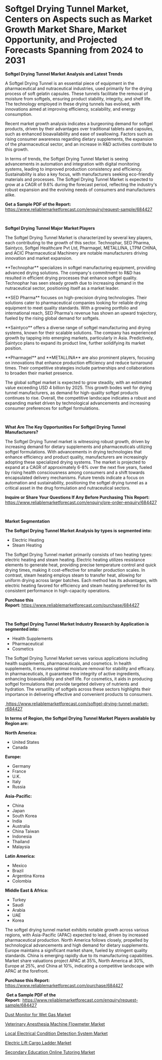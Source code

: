 <p><h1>Softgel Drying Tunnel Market, Centers on Aspects such as Market Growth Market Share, Market Opportunity, and Projected Forecasts Spanning from 2024 to 2031</h1></p><p><strong>Softgel Drying Tunnel Market Analysis and Latest Trends</strong></p>
<p><p>A Softgel Drying Tunnel is an essential piece of equipment in the pharmaceutical and nutraceutical industries, used primarily for the drying process of soft gelatin capsules. These tunnels facilitate the removal of moisture from softgels, ensuring product stability, integrity, and shelf life. The technology employed in these drying tunnels has evolved, with innovations aimed at improving efficiency, scalability, and energy consumption.</p><p>Recent market growth analysis indicates a burgeoning demand for softgel products, driven by their advantages over traditional tablets and capsules, such as enhanced bioavailability and ease of swallowing. Factors such as rising consumer awareness regarding dietary supplements, the expansion of the pharmaceutical sector, and an increase in R&D activities contribute to this growth. </p><p>In terms of trends, the Softgel Drying Tunnel Market is seeing advancements in automation and integration with digital monitoring systems, leading to improved production consistency and efficiency. Sustainability is also a key focus, with manufacturers seeking eco-friendly materials and processes. The Softgel Drying Tunnel Market is expected to grow at a CAGR of 9.6% during the forecast period, reflecting the industry's robust expansion and the evolving needs of consumers and manufacturers alike.</p></p>
<p><strong>Get a Sample PDF of the Report:&nbsp;</strong> <a href="https://www.reliablemarketforecast.com/enquiry/request-sample/684427?utm_campaign=1117&utm_medium=2&utm_source=Github&utm_content=ia&utm_term=30102024&utm_id=softgel-drying-tunnel">https://www.reliablemarketforecast.com/enquiry/request-sample/684427</a></p>
<p>&nbsp;</p>
<p><strong>Softgel Drying Tunnel Major Market Players</strong></p>
<p><p>The Softgel Drying Tunnel Market is characterized by several key players, each contributing to the growth of this sector. Technophar, SED Pharma, Saintyco, Softgel Healthcare Pvt Ltd, Pharmagel, METALLINA, LTPM CHINA, and ACIC Pharmaceutical Machinery are notable manufacturers driving innovation and market expansion.</p><p>**Technophar** specializes in softgel manufacturing equipment, providing advanced drying solutions. The company's commitment to R&D has resulted in efficient drying processes that enhance softgel quality. Technophar has seen steady growth due to increasing demand in the nutraceutical sector, positioning itself as a market leader.</p><p>**SED Pharma** focuses on high-precision drying technologies. Their solutions cater to pharmaceutical companies looking for reliable drying equipment to meet quality standards. With a growing portfolio and international reach, SED Pharma's revenue has shown an upward trajectory, fueled by the rising global demand for softgels.</p><p>**Saintyco** offers a diverse range of softgel manufacturing and drying systems, known for their scalable solutions. The company has experienced growth by tapping into emerging markets, particularly in Asia. Predictively, Saintyco plans to expand its product line, further solidifying its market position.</p><p>**Pharmagel** and **METALLINA** are also prominent players, focusing on innovations that enhance production efficiency and reduce turnaround times. Their competitive strategies include partnerships and collaborations to broaden their market presence.</p><p>The global softgel market is expected to grow steadily, with an estimated value exceeding USD 4 billion by 2025. This growth bodes well for drying tunnel manufacturers, as demand for high-quality softgel products continues to rise. Overall, the competitive landscape indicates a robust and expanding market driven by technological advancements and increasing consumer preferences for softgel formulations.</p></p>
<p>&nbsp;</p>
<p><strong>What Are The Key Opportunities For Softgel Drying Tunnel Manufacturers?</strong></p>
<p><p>The Softgel Drying Tunnel market is witnessing robust growth, driven by increasing demand for dietary supplements and pharmaceuticals utilizing softgel formulations. With advancements in drying technologies that enhance efficiency and product quality, manufacturers are increasingly adopting these specialized drying systems. The market is projected to expand at a CAGR of approximately 6-8% over the next five years, fueled by rising health consciousness among consumers and a shift towards encapsulated delivery mechanisms. Future trends indicate a focus on automation and sustainability, positioning the softgel drying tunnel as a critical asset in the drug formulation and nutraceutical sectors.</p></p>
<p><strong>Inquire or Share Your Questions If Any Before Purchasing This Report:</strong> <a href="https://www.reliablemarketforecast.com/enquiry/pre-order-enquiry/684427?utm_campaign=1117&utm_medium=2&utm_source=Github&utm_content=ia&utm_term=30102024&utm_id=softgel-drying-tunnel">https://www.reliablemarketforecast.com/enquiry/pre-order-enquiry/684427</a></p>
<p>&nbsp;</p>
<p><strong>Market Segmentation</strong></p>
<p><strong>The Softgel Drying Tunnel Market Analysis by types is segmented into:</strong></p>
<p><ul><li>Electric Heating</li><li>Steam Heating</li></ul></p>
<p><p>The Softgel Drying Tunnel market primarily consists of two heating types: electric heating and steam heating. Electric heating utilizes resistance elements to generate heat, providing precise temperature control and quick drying times, making it cost-effective for smaller production scales. In contrast, steam heating employs steam to transfer heat, allowing for uniform drying across larger batches. Each method has its advantages, with electric heating favored for efficiency and steam heating preferred for its consistent performance in high-capacity operations.</p></p>
<p><strong>Purchase this Report:&nbsp;</strong><a href="https://www.reliablemarketforecast.com/purchase/684427?utm_campaign=1117&utm_medium=2&utm_source=Github&utm_content=ia&utm_term=30102024&utm_id=softgel-drying-tunnel">https://www.reliablemarketforecast.com/purchase/684427</a></p>
<p>&nbsp;</p>
<p><strong>The Softgel Drying Tunnel Market Industry Research by Application is segmented into:</strong></p>
<p><ul><li>Health Supplements</li><li>Pharmaceutical</li><li>Cosmetics</li></ul></p>
<p><p>The Softgel Drying Tunnel Market serves various applications including health supplements, pharmaceuticals, and cosmetics. In health supplements, it ensures optimal moisture removal for stability and efficacy. In pharmaceuticals, it guarantees the integrity of active ingredients, enhancing bioavailability and shelf life. For cosmetics, it aids in producing softgel formulations that provide targeted delivery of nutrients and hydration. The versatility of softgels across these sectors highlights their importance in delivering effective and convenient products to consumers.</p></p>
<p><a href="https://www.reliablemarketforecast.com/softgel-drying-tunnel-market-r684427?utm_campaign=1117&utm_medium=2&utm_source=Github&utm_content=ia&utm_term=30102024&utm_id=softgel-drying-tunnel">&nbsp;https://www.reliablemarketforecast.com/softgel-drying-tunnel-market-r684427</a></p>
<p><strong>In terms of Region, the Softgel Drying Tunnel Market Players available by Region are:</strong></p>
<p>
    <p> <strong> North America: </strong>
        <ul>
            <li>United States</li>
            <li>Canada</li>
        </ul>
        </p> 
    <p> <strong> Europe: </strong>
        <ul>
            <li>Germany</li>
            <li>France</li>
            <li>U.K.</li>
            <li>Italy</li>
            <li>Russia</li>
        </ul>
        </p> 
    <p> <strong> Asia-Pacific: </strong>
        <ul>
            <li>China</li>
            <li>Japan</li>
            <li>South Korea</li>
            <li>India</li>
            <li>Australia</li>
            <li>China Taiwan</li>
            <li>Indonesia</li>
            <li>Thailand</li>
            <li>Malaysia</li>
        </ul>
        </p> 
    <p> <strong> Latin America: </strong>
        <ul>
            <li>Mexico</li>
            <li>Brazil</li>
            <li>Argentina Korea</li>
            <li>Colombia</li>
        </ul>
        </p> 
    <p> <strong> Middle East & Africa: </strong>
        <ul>
            <li>Turkey</li>
            <li>Saudi</li>
            <li>Arabia</li>
            <li>UAE</li>
            <li>Korea</li>
        </ul>
    </p>
    </p>
<p><p>The softgel drying tunnel market exhibits notable growth across various regions, with Asia-Pacific (APAC) expected to lead, driven by increased pharmaceutical production. North America follows closely, propelled by technological advancements and high demand for dietary supplements. Europe maintains a significant market share, fueled by stringent quality standards. China is emerging rapidly due to its manufacturing capabilities. Market share valuations project APAC at 35%, North America at 30%, Europe at 25%, and China at 10%, indicating a competitive landscape with APAC at the forefront.</p></p>
<p><strong>Purchase this Report: </strong><a href="https://www.reliablemarketforecast.com/purchase/684427?utm_campaign=1117&utm_medium=2&utm_source=Github&utm_content=ia&utm_term=30102024&utm_id=softgel-drying-tunnel">https://www.reliablemarketforecast.com/purchase/684427</a></p>
<p>&nbsp;<strong>Get a Sample PDF of the Report:&nbsp;&nbsp;</strong><a href="https://www.reliablemarketforecast.com/enquiry/request-sample/684427?utm_campaign=1117&utm_medium=2&utm_source=Github&utm_content=ia&utm_term=30102024&utm_id=softgel-drying-tunnel">https://www.reliablemarketforecast.com/enquiry/request-sample/684427</a></p>
<p><strong></strong></p>
<p><p><a href="https://www.linkedin.com/pulse/evaluating-dust-monitor-wet-gas-market-trends-growth-opportunities-mva1f?utm_campaign=1117&utm_medium=2&utm_source=Github&utm_content=ia&utm_term=30102024&utm_id=softgel-drying-tunnel">Dust Monitor for Wet Gas Market</a></p><p><a href="https://www.linkedin.com/pulse/regulatory-landscape-its-influence-global-veterinary-b09yc?utm_campaign=1117&utm_medium=2&utm_source=Github&utm_content=ia&utm_term=30102024&utm_id=softgel-drying-tunnel">Veterinary Anesthesia Machine Flowmeter Market</a></p><p><a href="https://issuu.com/reportprime-2/docs/local-electrical-condition-detectio_cae958b62ef6e3?utm_campaign=1117&utm_medium=2&utm_source=Github&utm_content=ia&utm_term=30102024&utm_id=softgel-drying-tunnel">Local Electrical Condition Detection System Market</a></p><p><a href="https://issuu.com/reportprime-2/docs/electric-lift-cargo-ladder-market-s_6b0d185ac2a065?utm_campaign=1117&utm_medium=2&utm_source=Github&utm_content=ia&utm_term=30102024&utm_id=softgel-drying-tunnel">Electric Lift Cargo Ladder Market</a></p><p><a href="https://www.linkedin.com/pulse/global-secondary-education-online-tutoring-market-landscape-ywtqc?utm_campaign=1117&utm_medium=2&utm_source=Github&utm_content=ia&utm_term=30102024&utm_id=softgel-drying-tunnel">Secondary Education Online Tutoring Market</a></p></p>